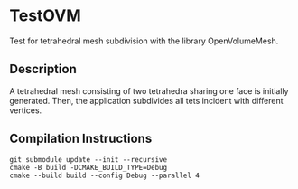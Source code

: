 # TestOVM
Test for tetrahedral mesh subdivision with the library OpenVolumeMesh.


## Description

A tetrahedral mesh consisting of two tetrahedra sharing one face is initially generated.
Then, the application subdivides all tets incident with different vertices.


## Compilation Instructions

```shell
git submodule update --init --recursive
cmake -B build -DCMAKE_BUILD_TYPE=Debug
cmake --build build --config Debug --parallel 4
```
